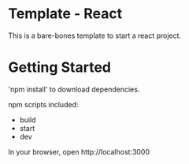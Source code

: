 # Template - React #
This is a bare-bones template to start a react project.

# Getting Started #

'npm install' to download dependencies.

npm scripts included:
- build
- start
- dev 

In your browser, open http://localhost:3000 

